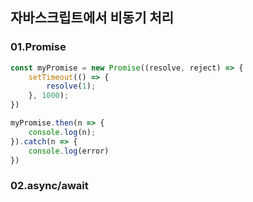 ## 자바스크립트에서 비동기 처리

### 01.Promise
```javascript
const myPromise = new Promise((resolve, reject) => {
    setTimeout(() => {
        resolve(1);
    }, 1000);
})

myPromise.then(n => {
    console.log(n);
}).catch(n => {
    console.log(error)
})
```

### 02.async/await